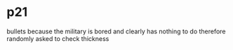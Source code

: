 # p21
bullets because the military is bored and clearly has nothing to do therefore randomly asked to check thickness
